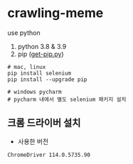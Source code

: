 # crawling-meme
use python

1. python 3.8 & 3.9
2. pip ([get-pip.py](https://bootstrap.pypa.io/get-pip.py))

```shell
# mac, linux
pip install selenium
pip install --upgrade pip

# windows pycharm
# pycharm 내에서 별도 selenium 패키지 설치
```

## 크롬 드라이버 설치

- 사용한 버전

```text
ChromeDriver 114.0.5735.90
```